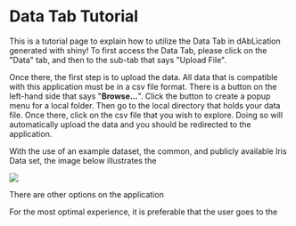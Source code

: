 # Data Tab Tutorial

This is a tutorial page to explain how to utilize the Data Tab in dAbLication generated with shiny! To first access the Data Tab, please click on the "Data" tab, and then to the sub-tab that says "Upload File". 

Once there, the first step is to upload the data. All data that is compatible with this application must be in a csv file format. There is a button on the left-hand side that says "**Browse...**". Click the button to create a popup menu for a local folder. Then go to the local directory that holds your data file. Once there, click on the csv file that you wish to explore. Doing so will automatically upload the data and you should be redirected to the application. 

With the use of an example dataset, the common, and publicly available Iris Data set, the image below illustrates the 

![](.Data_head.png "")

There are other options on the application 

For the most optimal experience, it is preferable that the user goes to the 
